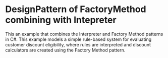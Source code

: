 # DesignPattern of FactoryMethod combining with Intepreter
This an example that combines the Interpreter and Factory Method patterns in C#. This example models a simple rule-based system for evaluating customer discount eligibility, where rules are interpreted and discount calculators are created using the Factory Method pattern.
